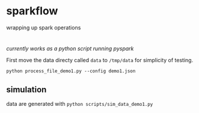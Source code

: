 # sparkflow
wrapping up spark operations

# 

*currently works as a python script running pyspark*

First move the data directy called  `data` to `/tmp/data` for simplicity of testing.

`python process_file_demo1.py --config demo1.json` 



## simulation

data are generated with `python scripts/sim_data_demo1.py`




